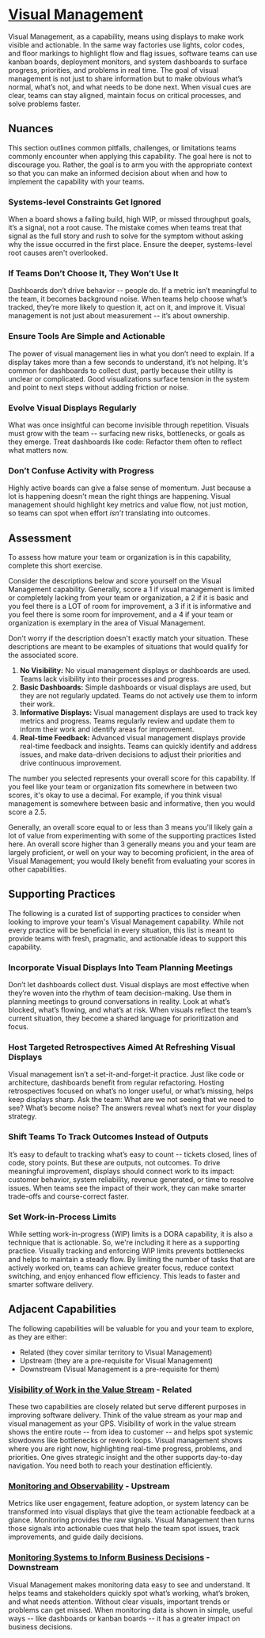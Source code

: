 # [Visual Management](https://dora.dev/capabilities/visual-management/)

Visual Management, as a capability, means using displays to make work visible and actionable. In the same way factories use lights, color codes, and floor markings to highlight flow and flag issues, software teams can use kanban boards, deployment monitors, and system dashboards to surface progress, priorities, and problems in real time. The goal of visual management is not just to share information but to make obvious what’s normal, what’s not, and what needs to be done next. When visual cues are clear, teams can stay aligned, maintain focus on critical processes, and solve problems faster.

## Nuances

This section outlines common pitfalls, challenges, or limitations teams commonly encounter when applying this capability. The goal here is not to discourage you. Rather, the goal is to arm you with the appropriate context so that you can make an informed decision about when and how to implement the capability with your teams.

### Systems-level Constraints Get Ignored

When a board shows a failing build, high WIP, or missed throughput goals, it’s a signal, not a root cause. The mistake comes when teams treat that signal as the full story and rush to solve for the symptom without asking why the issue occurred in the first place. Ensure the deeper, systems-level root causes aren't overlooked.

### If Teams Don’t Choose It, They Won’t Use It

Dashboards don’t drive behavior -- people do. If a metric isn’t meaningful to the team, it becomes background noise. When teams help choose what’s tracked, they’re more likely to question it, act on it, and improve it. Visual management is not just about measurement -- it’s about ownership.

### Ensure Tools Are Simple and Actionable

The power of visual management lies in what you don’t need to explain. If a display takes more than a few seconds to understand, it’s not helping. It's common for dashboards to collect dust, partly because their utility is unclear or complicated. Good visualizations surface tension in the system and point to next steps without adding friction or noise.

### Evolve Visual Displays Regularly

What was once insightful can become invisible through repetition. Visuals must grow with the team -- surfacing new risks, bottlenecks, or goals as they emerge. Treat dashboards like code: Refactor them often to reflect what matters now.

### Don’t Confuse Activity with Progress

Highly active boards can give a false sense of momentum. Just because a lot is happening doesn't mean the right things are happening. Visual management should highlight key metrics and value flow, not just motion, so teams can spot when effort *isn’t* translating into outcomes.

## Assessment

To assess how mature your team or organization is in this capability, complete this short exercise.

Consider the descriptions below and score yourself on the Visual Management capability. Generally, score a 1 if visual management is limited or completely lacking from your team or organization, a 2 if it is basic and you feel there is a LOT of room for improvement, a 3 if it is informative and you feel there is some room for improvement, and a 4 if your team or organization is exemplary in the area of Visual Management.

Don't worry if the description doesn't exactly match your situation. These descriptions are meant to be examples of situations that would qualify for the associated score.

1. **No Visibility:** No visual management displays or dashboards are used. Teams lack visibility into their processes and progress.
2. **Basic Dashboards:** Simple dashboards or visual displays are used, but they are not regularly updated. Teams do not actively use them to inform their work.
3. **Informative Displays:** Visual management displays are used to track key metrics and progress. Teams regularly review and update them to inform their work and identify areas for improvement.
4. **Real-time Feedback:** Advanced visual management displays provide real-time feedback and insights. Teams can quickly identify and address issues, and make data-driven decisions to adjust their priorities and drive continuous improvement.

The number you selected represents your overall score for this capability. If you feel like your team or organization fits somewhere in between two scores, it's okay to use a decimal. For example, if you think visual management is somewhere between basic and informative, then you would score a 2.5.

Generally, an overall score equal to or less than 3 means you'll likely gain a lot of value from experimenting with some of the supporting practices listed here. An overall score higher than 3 generally means you and your team are largely proficient, or well on your way to becoming proficient, in the area of Visual Management; you would likely benefit from evaluating your scores in other capabilities.

## Supporting Practices

The following is a curated list of supporting practices to consider when looking to improve your team's Visual Management capability. While not every practice will be beneficial in every situation, this list is meant to provide teams with fresh, pragmatic, and actionable ideas to support this capability.

### Incorporate Visual Displays Into Team Planning Meetings

Don’t let dashboards collect dust. Visual displays are most effective when they’re woven into the rhythm of team decision-making. Use them in planning meetings to ground conversations in reality. Look at what’s blocked, what’s flowing, and what’s at risk. When visuals reflect the team’s current situation, they become a shared language for prioritization and focus.

### Host Targeted Retrospectives Aimed At Refreshing Visual Displays

Visual management isn’t a set-it-and-forget-it practice. Just like code or architecture, dashboards benefit from regular refactoring. Hosting retrospectives focused on what’s no longer useful, or what’s missing, helps keep displays sharp. Ask the team: What are we not seeing that we need to see? What’s become noise? The answers reveal what’s next for your display strategy.

### Shift Teams To Track Outcomes Instead of Outputs

It’s easy to default to tracking what’s easy to count -- tickets closed, lines of code, story points. But these are outputs, not outcomes. To drive meaningful improvement, displays should connect work to its impact: customer behavior, system reliability, revenue generated, or time to resolve issues. When teams see the impact of their work, they can make smarter trade-offs and course-correct faster.

### Set Work-in-Process Limits

While setting work-in-progress (WIP) limits is a DORA capability, it is also a technique that is actionable. So, we're including it here as a supporting practice. Visually tracking and enforcing WIP limits prevents bottlenecks and helps to maintain a steady flow. By limiting the number of tasks that are actively worked on, teams can achieve greater focus, reduce context switching, and enjoy enhanced flow efficiency. This leads to faster and smarter software delivery.

## Adjacent Capabilities

The following capabilities will be valuable for you and your team to explore, as they are either:

- Related (they cover similar territory to Visual Management)
- Upstream (they are a pre-requisite for Visual Management)
- Downstream (Visual Management is a pre-requisite for them)

### [Visibility of Work in the Value Stream](/capabilities/visibility-of-work-in-the-value-stream.md) - Related

These two capabilities are closely related but serve different purposes in improving software delivery. Think of the value stream as your map and visual management as your GPS. Visibility of work in the value stream shows the entire route -- from idea to customer -- and helps spot systemic slowdowns like bottlenecks or rework loops. Visual management shows where you are right now, highlighting real-time progress, problems, and priorities. One gives strategic insight and the other supports day-to-day navigation. You need both to reach your destination efficiently.

### [Monitoring and Observability](/capabilities/monitoring-and-observability.md) - Upstream

Metrics like user engagement, feature adoption, or system latency can be transformed into visual displays that give the team actionable feedback at a glance. Monitoring provides the raw signals. Visual Management then turns those signals into actionable cues that help the team spot issues, track improvements, and guide daily decisions.

### [Monitoring Systems to Inform Business Decisions](/capabilities/monitoring-systems-to-inform-business-decisions.md) - Downstream

Visual Management makes monitoring data easy to see and understand. It helps teams and stakeholders quickly spot what’s working, what’s broken, and what needs attention. Without clear visuals, important trends or problems can get missed. When monitoring data is shown in simple, useful ways -- like dashboards or kanban boards -- it has a greater impact on business decisions.
